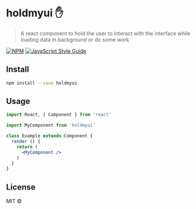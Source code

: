 # holdmyui :raised_hand:

> A react component to hold the user to interact with the interface while loading data in background or do some work

[![NPM](https://img.shields.io/npm/v/holdmyui.svg)](https://www.npmjs.com/package/holdmyui) [![JavaScript Style Guide](https://img.shields.io/badge/code_style-standard-brightgreen.svg)](https://standardjs.com)

## Install

```bash
npm install --save holdmyui
```

## Usage

```jsx
import React, { Component } from 'react'

import MyComponent from 'holdmyui'

class Example extends Component {
  render () {
    return (
      <MyComponent />
    )
  }
}
```

## License

MIT © [](https://github.com/)
